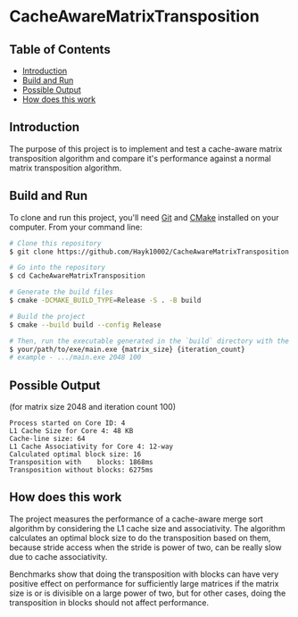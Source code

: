 # CacheAwareMatrixTransposition

## Table of Contents
- [Introduction](#introduction)
- [Build and Run](#build-and-run)
- [Possible Output](#possible-output)
- [How does this work](#how-does-this-work)

## Introduction
The purpose of this project is to implement and test a cache-aware matrix transposition algorithm and compare it's performance against a normal matrix transposition algorithm.

## Build and Run
To clone and run this project, you'll need [Git](https://git-scm.com) and [CMake](https://cmake.org/) installed on your computer. From your command line:

```bash
# Clone this repository
$ git clone https://github.com/Hayk10002/CacheAwareMatrixTransposition

# Go into the repository
$ cd CacheAwareMatrixTransposition

# Generate the build files
$ cmake -DCMAKE_BUILD_TYPE=Release -S . -B build

# Build the project
$ cmake --build build --config Release

# Then, run the executable generated in the `build` directory with the matrix size and iteration count to run the test.
$ your/path/to/exe/main.exe {matrix_size} {iteration_count}
# example - .../main.exe 2048 100
```

## Possible Output
(for matrix size 2048 and iteration count 100)

```
Process started on Core ID: 4
L1 Cache Size for Core 4: 48 KB
Cache-line size: 64
L1 Cache Associativity for Core 4: 12-way
Calculated optimal block size: 16
Transposition with    blocks: 1868ms
Transposition without blocks: 6275ms
```

## How does this work
The project measures the performance of a cache-aware merge sort algorithm by considering the L1 cache size and associativity. The algorithm calculates an optimal block size to do the transposition based on them, because stride access when the stride is power of two, can be really slow due to cache associativity.

Benchmarks show that doing the transposition with blocks can have very positive effect on performance for sufficiently large matrices if the matrix size is or is divisible on a large power of two, but for other cases, doing the transposition in blocks should not affect performance.
